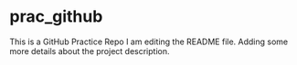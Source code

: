 # prac_github
This is a GitHub Practice Repo
I am editing the README file. Adding some more details about the project description.

